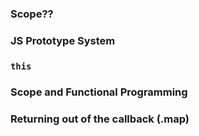 ### Scope??

### JS Prototype System

### `this`

### Scope and Functional Programming

### Returning out of the callback (.map)
